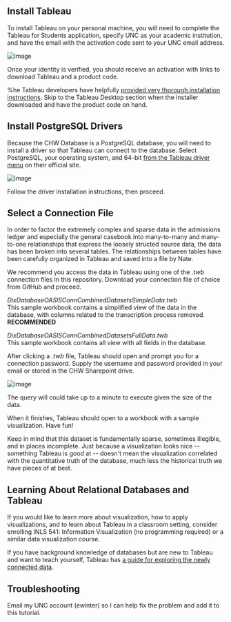 ## Install Tableau ##

To install Tableau on your personal machine, you will need to complete the Tableau for Students application, specify UNC as your academic institution, and have the email with the activation code sent to your UNC email address.

![image](https://user-images.githubusercontent.com/7553742/143797622-9d870ff0-3a01-4b74-8ea1-c4095b65cbfe.png)

Once your identity is verified, you should receive an activation with links to download Tableau and a product code.

%he Tableau developers have helpfully [provided very thorough installation instructions](https://help.tableau.com/current/desktopdeploy/en-us/desktop_deploy_download_and_install.htm#tableau-desktop). Skip to the Tableau Desktop section when the installer downloaded and have the product code on hand.

## Install PostgreSQL Drivers ##

Because the CHW Database is a PostgreSQL database, you will need to install a driver so that Tableau can connect to the database. Select PostgreSQL, your operating system, and 64-bit [from the Tableau driver menu]( https://www.tableau.com/support/drivers) on their official site.

![image](https://user-images.githubusercontent.com/7553742/143797858-76324a41-04cb-4dfb-8ef5-13aa66893706.png)

Follow the driver installation instructions, then proceed.

## Select a Connection File ##

In order to factor the extremely complex and sparse data in the admissions ledger and especially the general casebook into many-to-many and many-to-one relationships that express the loosely structed source data, the data has been broken into several tables. The relationships between tables have been carefully organized in Tableau and saved into a file by Nate.

We recommend you access the data in Tableau using one of the *.twb* connection files in this repository. Download your connection file of choice from GitHub and proceed.

*DixDatabaseOASISConnCombinedDatasetsSimpleData.twb*<br>
This sample workbook contains a simplified view of the data in the database, with columns related to the transcription process removed. **RECOMMENDED**

*DixDatabaseOASISConnCombinedDatasetsFullData.twb*<br>
This sample workbook contains all view with all fields in the database.

After clicking a *.twb* file, Tableau should open and prompt you for a connection password.
Supply the username and password provided in your email or stored in the CHW Sharepoint drive.

![image](https://user-images.githubusercontent.com/7553742/143803991-ae519350-02a3-4a47-ad46-6e77d3927d2e.png)

The query will could take up to a minute to execute given the size of the data.

When it finishes, Tableau should open to a workbook with a sample visualization. Have fun!

Keep in mind that this dataset is fundamentally sparse, sometimes illegible, and in places incomplete. Just because a visualization looks nice -- something Tableau is good at -- doesn't mean the visualization correlated with the quantitative truth of the database, much less the historical truth we have pieces of at best.

## Learning About Relational Databases and Tableau ##

If you would like to learn more about visualization, how to apply visualizations, and to learn about Tableau in a classroom setting, consider enrolling INLS 541: Information Visualization (no programming required) or a similar data visualization course.

If you have background knowledge of databases but are new to Tableau and want to teach yourself, Tableau has [a guide for exploring the newly connected data](https://help.tableau.com/current/guides/get-started-tutorial/en-us/get-started-tutorial-drag.htm).

## Troubleshooting ##

Email my UNC account (ewinter) so I can help fix the problem and add it to this tutorial.
